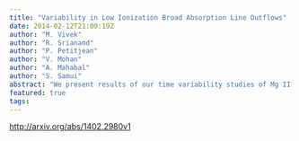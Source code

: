 ```yaml
---
title: "Variability in Low Ionization Broad Absorption Line Outflows"
date: 2014-02-12T21:00:19Z
author: "M. Vivek"
author: "R. Srianand"
author: "P. Petitjean"
author: "V. Mohan"
author: "A. Mahabal"
author: "S. Samui"
abstract: "We present results of our time variability studies of Mg II and Al III absorption lines in a sample of 22 Low Ionization Broad Absorption Line QSOs (LoBAL QSOs) at 0.2 <= zem <= 2.1 using the 2m telescope at IUCAA Girawali Observatory over a time-scale of 10 days to 7.69 years in the QSO's rest frame. Spectra are analysed in conjunction with photometric light curves from Catalina Real-Time Transient Survey. Long time-scale (i.e >= 1 year) absorption line variability is seen in 8 cases (36% systems) while only 4 of them (i.e 18% systems) show variability over short time-scales (i.e < 1 year). We notice a tendency of highly variable LoBAL QSOs to have high ejection velocity, low equivalent width and low redshift. The detection rate of variability in LoBAL QSOs showing Fe fine-structure lines (FeLoBAL QSOs) is less than that seen in non-Fe LoBAL QSOs. Absorption line variability is more frequently detected in QSOs having continuum dominated by Fe emission lines compared to rest of the QSOs. Confirming these trends with a bigger sample will give vital clues for understanding the physical distinction between different BAL QSO sub-classes. We correlate the absorption line variability with various parameters derived from continuum light curves and find no clear correlation between continuum flux and absorption line variabilities. However, sources with large absorption line variability also show large variability in their light curves. We also see appearance/disappearance of absorption components in 2 cases and clear indications for profile variations in 4 cases. The observed variability can be best explained by a combination of process driven by continuum variations and clouds transiting across the line of sight."
featured: true
tags:
---
```

http://arxiv.org/abs/1402.2980v1